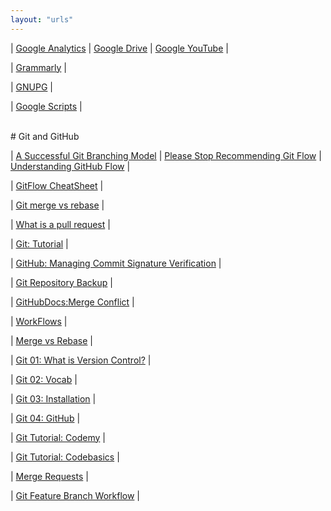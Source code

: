 ```yaml
---
layout: "urls"
---
```


| [Google Analytics](https://analytics.google.com/) | [Google Drive](https://drive.google.com/) | [Google YouTube](https://www.youtube.com/) |

| [Grammarly](https://grammarly.com/) |

| [GNUPG](https://gnupg.org/) |

| [Google Scripts](https://rahmatm.samik-ibrahim.vlsm.org/2017/07/google-scripts.html) |


<br>
# Git and GitHub

| [A Successful Git Branching Model](https://nvie.com/posts/a-successful-git-branching-model/) | [Please Stop  Recommending Git Flow](https://georgestocker.com/2020/03/04/please-stop-recommending-git-flow/) | [Understanding GitHub Flow](https://guides.github.com/introduction/flow/) |

| [GitFlow CheatSheet](http://danielkummer.github.io/git-flow-cheatsheet/) | 

| [Git merge vs rebase](https://youtu.be/CRlGDDprdOQ) | 

| [What is a pull request](https://www.youtube.com/watch?v=For9VtrQx58) |

| [Git: Tutorial](https://backlog.com/git-tutorial/) | 

| [GitHub: Managing Commit Signature Verification](https://docs.github.com/en/github/authenticating-to-github/managing-commit-signature-verification) | 


| [Git Repository Backup](https://git-memo.readthedocs.io/en/latest/repository_backup.html) |

| [GitHubDocs:Merge Conflict](https://docs.github.com/en/free-pro-team@latest/github/collaborating-with-issues-and-pull-requests/resolving-a-merge-conflict-using-the-command-line) |

| [WorkFlows](https://www.atlassian.com/git/tutorials/comparing-workflows) |

| [Merge vs Rebase](https://www.atlassian.com/git/tutorials/merging-vs-rebasing) |

| [Git 01: What is Version Control?](https://www.youtube.com/watch?v=9GKpbI1siow) | 

| [Git 02: Vocab](https://www.youtube.com/watch?v=n-p1RUmdl9M) | 

| [Git 03: Installation](https://www.youtube.com/watch?v=UFEby2zo-9E) | 

| [Git 04: GitHub](https://www.youtube.com/watch?v=ol_UCWox9kc) |

| [Git Tutorial: Codemy](https://www.youtube.com/playlist?list=PLjQo0sojbbxVHcVN4h9DMu6U6spKk21uP) | 

| [Git Tutorial: Codebasics](https://www.youtube.com/playlist?list=PLeo1K3hjS3usJuxZZUBdjAcilgfQHkRzW) |

| [Merge Requests](https://docs.gitlab.com/ee/user/project/merge_requests/getting_started.html) |

| [Git Feature Branch Workflow](https://www.atlassian.com/git/tutorials/comparing-workflows/feature-branch-workflow) |


